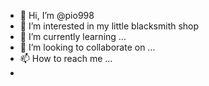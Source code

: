 - 👋 Hi, I’m @pio998
- 👀 I’m interested in my little blacksmith shop
- 🌱 I’m currently learning ...
- 💞️ I’m looking to collaborate on ...
- 📫 How to reach me ...
- 

<!---
pio998/pio998 is a ✨ special ✨ repository because its `README.md` (this file) appears on your GitHub profile.
You can click the Preview link to take a look at your changes.
--->
